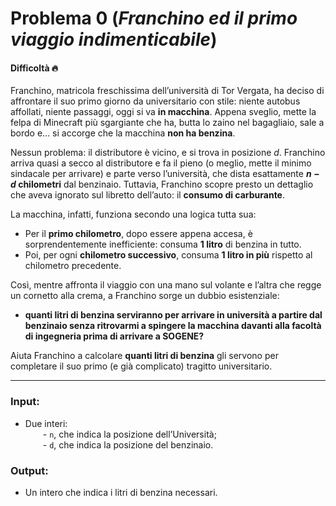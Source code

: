 # Problema 0 (*Franchino ed il primo viaggio indimenticabile*)
#### Difficoltà 🔥

Franchino, matricola freschissima dell’università di Tor Vergata, ha deciso di affrontare il suo primo giorno da universitario con stile: niente autobus affollati, niente passaggi, oggi si va **in macchina**. Appena sveglio, mette la felpa di Minecraft più sgargiante che ha, butta lo zaino nel bagagliaio, sale a bordo e... si accorge che la macchina **non ha benzina**.

Nessun problema: il distributore è vicino, e si trova in posizione $d‌$. Franchino arriva quasi a secco al distributore e fa il pieno (o meglio, mette il minimo sindacale per arrivare) e parte verso l’università, che dista esattamente **$n−d$ chilometri** dal benzinaio. Tuttavia, Franchino scopre presto un dettaglio che aveva ignorato sul libretto dell’auto: il **consumo di carburante**.

La macchina, infatti, funziona secondo una logica tutta sua:

- Per il **primo chilometro**, dopo essere appena accesa, è sorprendentemente inefficiente: consuma **1 litro** di benzina in tutto.
- Poi, per ogni **chilometro successivo**, consuma **1 litro in più** rispetto al chilometro precedente.

Così, mentre affronta il viaggio con una mano sul volante e l’altra che regge un cornetto alla crema, a Franchino sorge un dubbio esistenziale:

- **quanti litri di benzina serviranno per arrivare in università a partire dal benzinaio senza ritrovarmi a spingere la macchina davanti alla facoltà di ingegneria prima di arrivare a SOGENE?**

Aiuta Franchino a calcolare **quanti litri di benzina** gli servono per completare il suo primo (e già complicato) tragitto universitario.

---

### **Input**:

- Due interi:  
      - `n​`, che indica la posizione dell’Università;  
      - `d‍`, che indica la posizione del benzinaio.
    

### **Output**:

- Un intero che indica i litri di benzina necessari.


